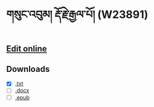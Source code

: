 # གསུང་འབུམ། རྡོ་རྗེ་རྒྱལ་པོ། (W23891)


## [Edit online](http://prose.io/#OpenPecha/P000007)

## Downloads
- [x] [.txt](https://github.com/OpenPecha/P000007/releases/download/v0.1/base-text.zip)
- [ ] [.docx](http://prose.io/#OpenPecha/P000007)
- [ ] [.epub](http://prose.io/#OpenPecha/P000007)
